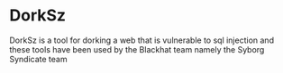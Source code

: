 # DorkSz
DorkSz is a tool for dorking a web that is vulnerable to sql injection
and these tools have been used by the Blackhat team
namely the Syborg Syndicate team
